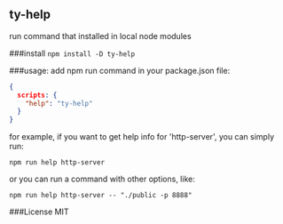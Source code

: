 ## ty-help
run command that installed in local node modules

###install
`npm install -D ty-help`

###usage:
add npm run command in your package.json file:

```json
{
  scripts: {
    "help": "ty-help"
  }
}
```
for example, if you want to get help info for 'http-server', you can simply run:

`npm run help http-server`

or you can run a command with other options, like:

`npm run help http-server -- "./public -p 8888"`

###License
MIT
